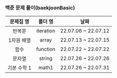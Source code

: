 ### 백준 문제 풀이(baekjoonBasic)

| 문제집 명  |   폴더 명    |         날짜          |
|:------:|:---------:|:-------------------:|
|  반복문   | iteration | 22.07.06 ~ 22.07.12 |
| 1차원 배열 | array | 22.07.13 ~ 22.07.15 |
| 함수 | function | 22.07.22 ~ 22.07.22 |
| 문자열 | string | 22.07.26 ~ 22.07.26 |
| 기본 수학 1| math1 | 22.07.26 ~ 22.07.31 |
